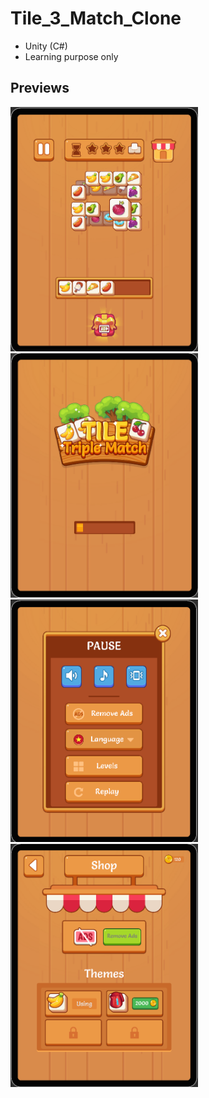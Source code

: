 # Tile_3_Match_Clone
- Unity (C#)
- Learning purpose only

## Previews
<img src="Screenshot Home.png" width = 300> <img src="Screenshot Loading.png" width = 300> 
<img src="Screenshot Pause.png" width = 300> <img src="Screenshot Shop.png" width = 300> 
